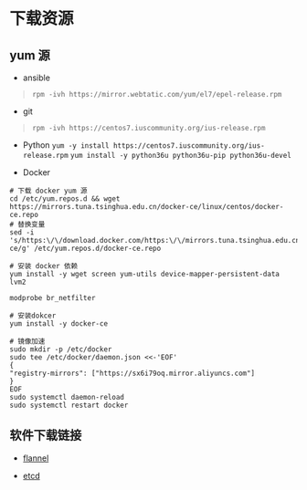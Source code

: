 # 下载资源

## yum 源

- ansible

> `rpm -ivh https://mirror.webtatic.com/yum/el7/epel-release.rpm`

- git

> `rpm -ivh https://centos7.iuscommunity.org/ius-release.rpm`

- Python
   `yum -y install https://centos7.iuscommunity.org/ius-release.rpm`
   `yum install -y python36u python36u-pip python36u-devel`

- Docker

```shell
# 下载 docker yum 源
cd /etc/yum.repos.d && wget https://mirrors.tuna.tsinghua.edu.cn/docker-ce/linux/centos/docker-ce.repo
# 替换变量
sed -i 's/https:\/\/download.docker.com/https:\/\/mirrors.tuna.tsinghua.edu.cn\/docker-ce/g' /etc/yum.repos.d/docker-ce.repo

# 安装 docker 依赖
yum install -y wget screen yum-utils device-mapper-persistent-data lvm2

modprobe br_netfilter

# 安装dokcer
yum install -y docker-ce

# 镜像加速
sudo mkdir -p /etc/docker
sudo tee /etc/docker/daemon.json <<-'EOF'
{
"registry-mirrors": ["https://sx6i79oq.mirror.aliyuncs.com"]
}
EOF
sudo systemctl daemon-reload
sudo systemctl restart docker

```

## 软件下载链接

- [flannel](https://github.com/coreos/flannel/releases)

- [etcd](https://github.com/coreos/etcd/releases)
